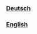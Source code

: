 ### [Deutsch](https://github.com/D1p4k/ChainSMPGuide/blob/main/DE/ChainSMPModLoaders.md)
### [English](https://github.com/D1p4k/ChainSMPGuide/blob/main/EN-ChainSMPModLoaders.md)
